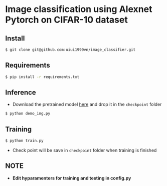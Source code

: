 # Image classification using Alexnet Pytorch on CIFAR-10 dataset
## Install 
```bash
$ git clone git@github.com:uiui1999vn/image_classifier.git
```
## Requirements
```bash
$ pip install -r requirements.txt
```
## Inference
* Download the pretrained model [here](https://drive.google.com/file/d/1JHYd2d9mdPyhiIv_1oRE8JaM5_6I92bv/view?usp=sharing) and drop it in the `checkpoint` folder
```bash
$ python demo_img.py
```
## Training
```bash
$ python train.py
```
* Check point will be save in `checkpoint` folder when training is finished 
## NOTE
* **Edit hyparamenters for training and testing in config.py**


